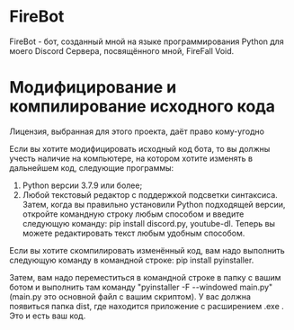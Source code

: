 ﻿# FireBot

FireBot - бот, созданный мной на языке программирования Python для моего Discord Сервера, посвящённого мной, FireFall Void.

# Модифицирование и компилирование исходного кода

Лицензия, выбранная для этого проекта, даёт право кому-угодно 

Если вы хотите модифицировать исходный код бота, то вы должны учесть наличие на компьютере, на котором хотите изменять в дальнейшем код, следующие программы:
1. Python версии 3.7.9 или более;
2. Любой текстовый редактор с поддержкой подсветки синтаксиса.
Затем, когда вы правильно установили Python подходящей версии, откройте командную строку любым способом и введите следующую команду: pip install discord.py, youtube-dl. Теперь вы можете редактировать текст любым удобным способом.

Если вы хотите скомпилировать изменённый код, вам надо выполнить следующую команду в командной строке: pip install pyinstaller.

Затем, вам надо переместиться в командной строке в папку с вашим ботом и выполнить там команду "pyinstaller -F --windowed main.py"(main.py это основной файл с вашим скриптом). У вас должна появиться папка dist, где находится приложение с расширением .exe . Это и есть ваш код.
